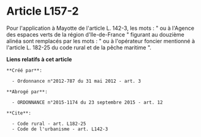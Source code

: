 # Article L157-2

Pour l'application à Mayotte de l'article L. 142-3, les mots : " ou à l'Agence des espaces verts de la région d'Ile-de-France
" figurant au douzième alinéa sont remplacés par les mots : " ou à l'opérateur foncier mentionné à l'article L. 182-25 du
code rural et de la pêche maritime ".

**Liens relatifs à cet article**

	**Créé par**:

	  - Ordonnance n°2012-787 du 31 mai 2012 - art. 3

	**Abrogé par**:

	  - ORDONNANCE n°2015-1174 du 23 septembre 2015 - art. 12

	**Cite**:

	  - Code rural - art. L182-25
	  - Code de l'urbanisme - art. L142-3
